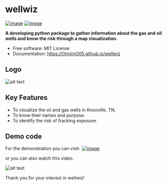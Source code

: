 # wellwiz


[![image](https://img.shields.io/pypi/v/wellwiz.svg)](https://pypi.python.org/pypi/wellwiz)
[![image](https://img.shields.io/conda/vn/conda-forge/wellwiz.svg)](https://anaconda.org/conda-forge/wellwiz)


**A developing python package to gather information about the gas and oil wells and know the risk through a map visualization.**


-   Free software: MIT License
-   Documentation: https://OmiimO05.github.io/wellwiz

    
## Logo

![alt text](docs/wellwiz_logo.gif)


## Key Features

-   To visualize the oil and gas wells in Knoxville, TN.
-   To know their names and purpose.
-   To identify the risk of fracking exposure.


## Demo code
For the demonstration you can visit- 
[![image](https://colab.research.google.com/assets/colab-badge.svg)](https://colab.research.google.com/github/OmIImO05/wellwiz/blob/main/docs/examples/well.ipynb)

or you can also watch this video. 

![alt text](docs/wellwiz.gif)


Thank you for your interest in wellwiz!
